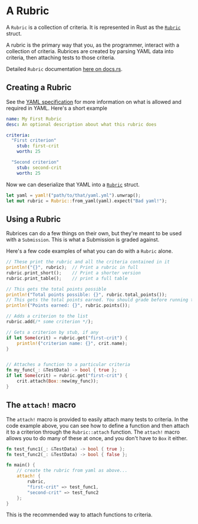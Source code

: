 # A Rubric
A `Rubric` is a collection of criteria. It is represented in Rust as the [`Rubric`](https://docs.rs/lab_grader/0.11.0/lab_grader/rubric/struct.Rubric.html) struct.

A rubric is the primary way that you, as the programmer, interact with a collection of criteria. Rubrices are created by parsing YAML data into criteria, then attaching tests to those criteria.

Detailed `Rubric` documentation [here on docs.rs](https://docs.rs/lab_grader/0.11.0/lab_grader/rubric/struct.Rubric.html).

## Creating a Rubric
See the [YAML specification](./yaml_spec.md) for more information on what is allowed and required in YAML. Here's a short example

```yaml
name: My First Rubric
desc: An optional description about what this rubric does

criteria:
  "First criterion"
    stub: first-crit
    worth: 25

  "Second criterion"
    stub: second-crit
    worth: 25
```

Now we can deserialize that YAML into a [`Rubric`](https://docs.rs/lab_grader/0.10.0/lab_grader/rubric/struct.Rubric.html) struct.

```rust ,noplaypen
let yaml = yaml!("path/to/that/yaml.yml").unwrap();
let mut rubric = Rubric::from_yaml(yaml).expect("Bad yaml!");
```


## Using a Rubric
Rubrices can do a few things on their own, but they're meant to be used with a `Submission`. This is what a Submission is graded against.

Here's a few code examples of what you can do with a `Rubric` alone.
```rust ,noplaypen
// These print the rubric and all the criteria contained in it
println!("{}", rubric);  // Print a rubric in full
rubric.print_short();    // Print a shorter version
rubric.print_table();    // print a full table

// This gets the total points possible
println!("Total points possible: {}", rubric.total_points());
// This gets the total points earned. You should grade before running this
println!("Points earned: {}", rubric.points());

// Adds a criterion to the list
rubric.add(/* some criterion */);

// Gets a criterion by stub, if any
if let Some(crit) = rubric.get("first-crit") {
    println!("criterion name: {}", crit.name);
}


// Attaches a function to a particular criteria
fn my_func(_: &TestData) -> bool { true };
if let Some(crit) = rubric.get("first-crit") {
    crit.attach(Box::new(my_func));
}
```

## The `attach!` macro
The `attach!` macro is provided to easily attach many tests to criteria. In the code example above, you can see how to define a function and then attach it to a criterion through the `Rubric::attach` function. The `attach!` macro allows you to do many of these at once, and you don't have to `Box` it either.

```rust ,noplayplen
fn test_func1(_: &TestData) -> bool { true };
fn test_func2(_: &TestData) -> bool { false };

fn main() {
    // create the rubric from yaml as above...
    attach! {
        rubric,
        "first-crit" => test_func1,
        "second-crit" => test_func2
    };
}
```

This is the recommended way to attach functions to criteria.
